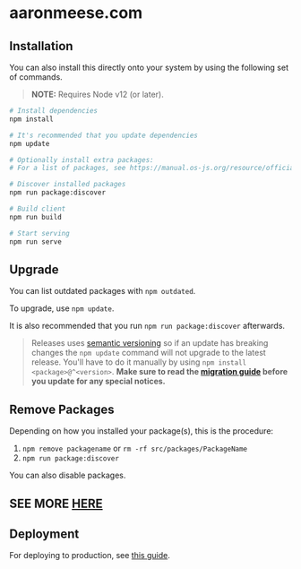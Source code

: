 # aaronmeese.com

## Installation
You can also install this directly onto your system by using the following set of commands.

> **NOTE:** Requires Node v12 (or later).

```bash
# Install dependencies
npm install

# It's recommended that you update dependencies
npm update

# Optionally install extra packages:
# For a list of packages, see https://manual.os-js.org/resource/official/

# Discover installed packages
npm run package:discover

# Build client
npm run build

# Start serving
npm run serve
```

## Upgrade
You can list outdated packages with `npm outdated`.

To upgrade, use `npm update`.

It is also recommended that you run `npm run package:discover` afterwards.

> Releases uses [semantic versioning](https://semver.org/) so if an update has breaking changes the `npm update` command will not upgrade to the latest release. You'll have to do it manually by using `npm install <package>@^<version>`. **Make sure to read the [migration guide](https://manual.os-js.org/guide/migrate/) before you update for any special notices.**

## Remove Packages
Depending on how you installed your package(s), this is the procedure:

1. `npm remove packagename` or `rm -rf src/packages/PackageName`
2. `npm run package:discover`

You can also disable packages.

## SEE MORE [HERE](https://manual.os-js.org/)

## Deployment
For deploying to production, see [this guide](https://manual.os-js.org/guide/deploy/).